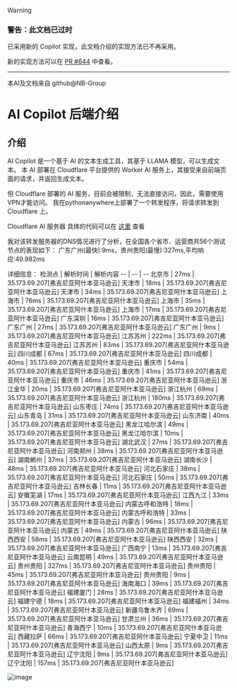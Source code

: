 > [!WARNING]
> ### 警告：此文档已过时
> 
> 已采用新的 Copilot 实现，此文档介绍的实现方法已不再采用。
> 
> 新的实现方法可以在 [PR #644](https://github.com/tjy-gitnub/win12/pull/644) 中查看。

---

本AI及文档来自 github@NB-Group
# AI Copilot 后端介绍
## 介绍
AI Copilot 是一个基于 AI 的文本生成工具，其基于 LLAMA 模型，可以生成文本。
本 AI 部署在 Cloudflare 平台提供的 Worker AI 服务上，其接受来自前端页面的请求，并返回生成文本。

但 Cloudflare 部署的 AI 服务，目前会被限制，无法直接访问，因此，需要使用VPN才能访问。
我在pythonanywhere上部署了一个转发程序，将请求转发到 Cloudflare 上。

Cloudflare AI 服务器 具体的代码可以在 [这里](Cloudflare%20AI.js) 查看

我对该转发服务器的DNS情况进行了分析，在全国各个省市、运营商共56个测试节点的表现如下：
广东广州(最快):9ms，贵州贵阳(最慢):327ms,平均响应:49.982ms

详细信息：
检测点 | 解析时间 | 解析内容
-- | -- | --
北京市 | 27ms | 35.173.69.207[弗吉尼亚阿什本亚马逊云]
天津市 | 18ms | 35.173.69.207[弗吉尼亚阿什本亚马逊云]
天津市 | 34ms | 35.173.69.207[弗吉尼亚阿什本亚马逊云]
上海市 | 76ms | 35.173.69.207[弗吉尼亚阿什本亚马逊云]
上海市 | 35ms | 35.173.69.207[弗吉尼亚阿什本亚马逊云]
上海市 | 17ms | 35.173.69.207[弗吉尼亚阿什本亚马逊云]
广东深圳 | 16ms | 35.173.69.207[弗吉尼亚阿什本亚马逊云]
广东广州 | 27ms | 35.173.69.207[弗吉尼亚阿什本亚马逊云]
广东广州 | 9ms | 35.173.69.207[弗吉尼亚阿什本亚马逊云]
江苏苏州 | 222ms | 35.173.69.207[弗吉尼亚阿什本亚马逊云]
江苏苏州 | 83ms | 35.173.69.207[弗吉尼亚阿什本亚马逊云]
四川成都 | 67ms | 35.173.69.207[弗吉尼亚阿什本亚马逊云]
四川成都 | 40ms | 35.173.69.207[弗吉尼亚阿什本亚马逊云]
重庆市 | 54ms | 35.173.69.207[弗吉尼亚阿什本亚马逊云]
重庆市 | 41ms | 35.173.69.207[弗吉尼亚阿什本亚马逊云]
重庆市 | 46ms | 35.173.69.207[弗吉尼亚阿什本亚马逊云]
浙江金华 | 20ms | 35.173.69.207[弗吉尼亚阿什本亚马逊云]
浙江杭州 | 69ms | 35.173.69.207[弗吉尼亚阿什本亚马逊云]
浙江杭州 | 180ms | 35.173.69.207[弗吉尼亚阿什本亚马逊云]
山东枣庄 | 74ms | 35.173.69.207[弗吉尼亚阿什本亚马逊云]
山东青岛 | 31ms | 35.173.69.207[弗吉尼亚阿什本亚马逊云]
山东济南 | 40ms | 35.173.69.207[弗吉尼亚阿什本亚马逊云]
黑龙江哈尔滨 | 49ms | 35.173.69.207[弗吉尼亚阿什本亚马逊云]
黑龙江哈尔滨 | 10ms | 35.173.69.207[弗吉尼亚阿什本亚马逊云]
湖北武汉 | 27ms | 35.173.69.207[弗吉尼亚阿什本亚马逊云]
河南郑州 | 38ms | 35.173.69.207[弗吉尼亚阿什本亚马逊云]
湖南郴州 | 37ms | 35.173.69.207[弗吉尼亚阿什本亚马逊云]
湖南长沙 | 48ms | 35.173.69.207[弗吉尼亚阿什本亚马逊云]
河北石家庄 | 38ms | 35.173.69.207[弗吉尼亚阿什本亚马逊云]
河北石家庄 | 50ms | 35.173.69.207[弗吉尼亚阿什本亚马逊云]
吉林长春 | 11ms | 35.173.69.207[弗吉尼亚阿什本亚马逊云]
安徽芜湖 | 17ms | 35.173.69.207[弗吉尼亚阿什本亚马逊云]
江西九江 | 33ms | 35.173.69.207[弗吉尼亚阿什本亚马逊云]
内蒙古呼和浩特 | 18ms | 35.173.69.207[弗吉尼亚阿什本亚马逊云]
内蒙古呼和浩特 | 33ms | 35.173.69.207[弗吉尼亚阿什本亚马逊云]
内蒙古 | 96ms | 35.173.69.207[弗吉尼亚阿什本亚马逊云]
内蒙古 | 49ms | 35.173.69.207[弗吉尼亚阿什本亚马逊云]
陕西西安 | 58ms | 35.173.69.207[弗吉尼亚阿什本亚马逊云]
陕西西安 | 32ms | 35.173.69.207[弗吉尼亚阿什本亚马逊云]
广西南宁 | 13ms | 35.173.69.207[弗吉尼亚阿什本亚马逊云]
云南昆明 | 49ms | 35.173.69.207[弗吉尼亚阿什本亚马逊云]
贵州贵阳 | 327ms | 35.173.69.207[弗吉尼亚阿什本亚马逊云]
贵州贵阳 | 45ms | 35.173.69.207[弗吉尼亚阿什本亚马逊云]
贵州贵阳 | 9ms | 35.173.69.207[弗吉尼亚阿什本亚马逊云]
海南海口 | 39ms | 35.173.69.207[弗吉尼亚阿什本亚马逊云]
福建厦门 | 28ms | 35.173.69.207[弗吉尼亚阿什本亚马逊云]
福建宁德 | 18ms | 35.173.69.207[弗吉尼亚阿什本亚马逊云]
福建福州 | 34ms | 35.173.69.207[弗吉尼亚阿什本亚马逊云]
新疆乌鲁木齐 | 69ms | 35.173.69.207[弗吉尼亚阿什本亚马逊云]
甘肃兰州 | 36ms | 35.173.69.207[弗吉尼亚阿什本亚马逊云]
青海西宁 | 10ms | 35.173.69.207[弗吉尼亚阿什本亚马逊云]
西藏拉萨 | 66ms | 35.173.69.207[弗吉尼亚阿什本亚马逊云]
宁夏中卫 | 11ms | 35.173.69.207[弗吉尼亚阿什本亚马逊云]
山西太原 | 9ms | 35.173.69.207[弗吉尼亚阿什本亚马逊云]
辽宁沈阳 | 9ms | 35.173.69.207[弗吉尼亚阿什本亚马逊云]
辽宁沈阳 | 157ms | 35.173.69.207[弗吉尼亚阿什本亚马逊云]

![image](https://github.com/tjy-gitnub/win12/assets/121747915/a49a750e-210f-4cb1-b236-adcdd94eb1c9)

